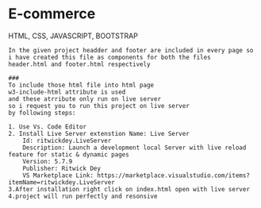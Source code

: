 # E-commerce
HTML, CSS, JAVASCRIPT, BOOTSTRAP

 	
	In the given project headder and footer are included in every page so 
	i have created this file as components for both the files 
	header.html and footer.html respectively

	### 
	To include those html file into html page 
	w3-include-html attribute is used
	and these atrribute only run on live server
	so i request you to run this project on live server
	by following steps:
	
	1. Use Vs. Code Editor
	2. Install Live Server extenstion Name: Live Server
		Id: ritwickdey.LiveServer
		Description: Launch a development local Server with live reload feature for static & dynamic pages
		Version: 5.7.9
		Publisher: Ritwick Dey
		VS Marketplace Link: https://marketplace.visualstudio.com/items?itemName=ritwickdey.LiveServer
  	3.After installation right click on index.html open with live server
	4.project will run perfectly and resonsive

					
